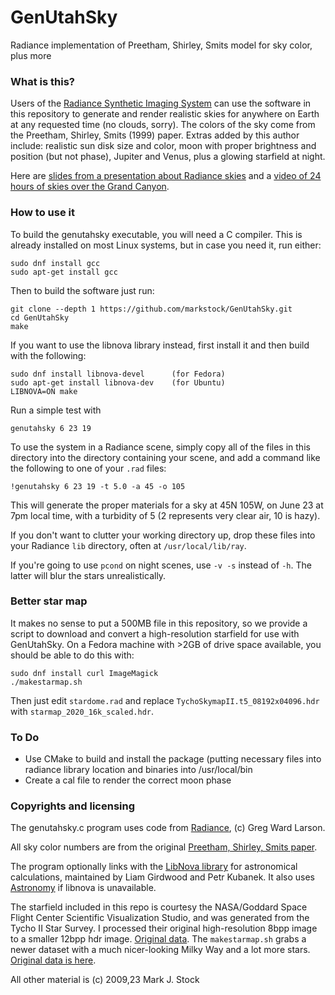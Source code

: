 # GenUtahSky
Radiance implementation of Preetham, Shirley, Smits model for sky color, plus more

### What is this?

Users of the [Radiance Synthetic Imaging System](http://radsite.lbl.gov/radiance/) can use the software in this repository to generate and render realistic skies for anywhere on Earth at any requested time (no clouds, sorry). The colors of the sky come from the Preetham, Shirley, Smits (1999) paper. Extras added by this author include: realistic sun disk size and color, moon with proper brightness and position (but not phase), Jupiter and Venus, plus a glowing starfield at night.

Here are [slides from a presentation about Radiance skies](http://markjstock.org/radiance/radiance_harvard_09_stock.pdf) and a [video of 24 hours of skies over the Grand Canyon](https://www.youtube.com/watch?v=BJWviVcu_Qo).

### How to use it

To build the genutahsky executable, you will need a C compiler. This is already installed on most Linux systems, but in case you need it, run either:

    sudo dnf install gcc
    sudo apt-get install gcc

Then to build the software just run:

    git clone --depth 1 https://github.com/markstock/GenUtahSky.git
    cd GenUtahSky
    make

If you want to use the libnova library instead, first install it and then build with the following:

    sudo dnf install libnova-devel		(for Fedora)
    sudo apt-get install libnova-dev	(for Ubuntu)
    LIBNOVA=ON make

Run a simple test with

    genutahsky 6 23 19

To use the system in a Radiance scene, simply copy all of the files in this directory into the directory containing your scene, and add a command like the following to one of your `.rad` files:

    !genutahsky 6 23 19 -t 5.0 -a 45 -o 105

This will generate the proper materials for a sky at 45N 105W, on June 23 at 7pm local time, with a turbidity of 5 (2 represents very clear air, 10 is hazy).

If you don't want to clutter your working directory up, drop these files into your Radiance `lib` directory, often at `/usr/local/lib/ray`.

If you're going to use `pcond` on night scenes, use `-v -s` instead of `-h`. The latter will blur the stars unrealistically.

### Better star map

It makes no sense to put a 500MB file in this repository, so we provide a script to download and convert a high-resolution starfield for use with GenUtahSky. On a Fedora machine with >2GB of drive space available, you should be able to do this with:

	sudo dnf install curl ImageMagick
	./makestarmap.sh

Then just edit `stardome.rad` and replace `TychoSkymapII.t5_08192x04096.hdr` with `starmap_2020_16k_scaled.hdr`.

### To Do

* Use CMake to build and install the package (putting necessary files into radiance library location and binaries into /usr/local/bin
* Create a cal file to render the correct moon phase

### Copyrights and licensing

The genutahsky.c program uses code from [Radiance](http://radsite.lbl.gov/radiance/), (c) Greg Ward Larson.

All sky color numbers are from the original [Preetham, Shirley, Smits paper](http://www.cs.utah.edu/~shirley/papers/sunsky/sunsky.pdf).

The program optionally links with the [LibNova library](http://libnova.sourceforge.net/) for astronomical calculations, maintained by Liam Girdwood and Petr Kubanek. It also uses [Astronomy](https://github.com/cosinekitty/astronomy) if libnova is unavailable.

The starfield included in this repo is courtesy the NASA/Goddard Space Flight Center Scientific Visualization Studio, and was generated from the Tycho II Star Survey. I processed their original high-resolution 8bpp image to a smaller 12bpp hdr image. [Original data](http://svs.gsfc.nasa.gov/cgi-bin/details.cgi?aid=3572). The `makestarmap.sh` grabs a newer dataset with a much nicer-looking Milky Way and a lot more stars. [Original data is here](https://svs.gsfc.nasa.gov/4851/).

All other material is (c) 2009,23 Mark J. Stock

